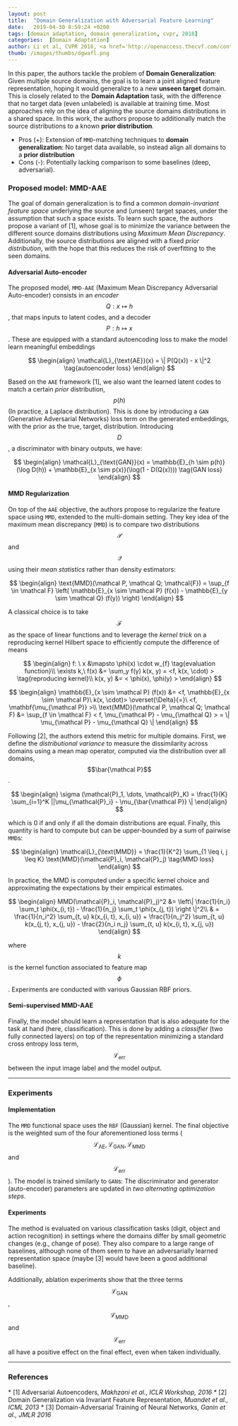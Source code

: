 ```yaml
---
layout: post
title:  "Domain Generalization with Adversarial Feature Learning"
date:   2019-04-30 8:59:24 +0200
tags: [domain adaptation, domain generalization, cvpr, 2018]
categories:  [Domain Adaptation]
author: Li et al, CVPR 2018, <a href='http://openaccess.thecvf.com/content_cvpr_2018/papers/Li_Domain_Generalization_With_CVPR_2018_paper.pdf' target='_blank'>[link]</a>
thumb: /images/thumbs/dgwafl.png
---
```



<div class="summary">
In this paper, the authors tackle the problem of <b>Domain Generalization</b>: Given multiple source domains, the goal is to learn a joint aligned feature representation, hoping it would generalize to a new <b>unseen target</b> domain. This is closely related to the <b>Domain Adaptation</b> task, with the difference that no target data (even unlabeled) is available at training time. Most approaches rely on the idea of aligning the source domains distributions in a shared space. In this work, the authors propose to additionally match the source distributions to a known <b>prior distribution</b>.
<ul>
<li><span class="procons">Pros (+):</span> Extension of <code>MMD</code>-matching techniques to <b>domain generalization</b>: No target data available, so instead align all domains to a <b>prior distribution</b></li>
<li><span class="procons">Cons (-):</span> Potentially lacking comparison to some baselines (deep, adversarial).</li>
</ul>
</div>


<h3 class="section proposed"> Proposed model: MMD-AAE</h3>

The goal of domain generalization is to find a common *domain-invariant feature space* underlying the source and (unseen) target spaces, under the assumption that such a space exists.
To learn such space, the authors propose a variant of <span class="citations">[1]</span>, whose goal is to minimize the variance between the different source domains distributions using *Maximum Mean Discrepancy*. Additionally, the source distributions are aligned with a fixed *prior distribution*, with the hope that this reduces the risk of overfitting to the seen domains.

#### Adversarial Auto-encoder
The proposed model, `MMD-AAE` (Maximum Mean Discrepancy Adversarial Auto-encoder) consists in an *encoder* $$Q: x \mapsto h$$, that maps inputs to latent codes, and a decoder $$P: h \mapsto x$$. These are equipped with a standard autoencoding loss to make the model learn meaningful embeddings

$$
\begin{align}
\mathcal{L}_{\text{AE}}(x) = \| P(Q(x)) - x \|^2 \tag{autoencoder loss}
\end{align}
$$

Based on the `AAE` framework <span class="citations">[1]</span>, we also want the learned latent codes to match a certain *prior* distribution, $$p(h)$$ (In practice, a Laplace distribution). This is done by introducing a `GAN` (Generative Adversarial Networks) loss term on the generated embeddings, with the prior as the true, target, distribution. Introducing $$D$$, a discriminator with binary outputs, we have:

$$
\begin{align}
\mathcal{L}_{\text{GAN}}(x) = \mathbb{E}_{h \sim p(h)}(\log D(h)) + \mathbb{E}_{x \sim p(x)}(\log(1 - D(Q(x)))) \tag{GAN loss}
\end{align}
$$

#### MMD Regularization
On top of the `AAE` objective, the authors propose to regularize the feature space using `MMD`, extended to the multi-domain setting. They key idea of the maximum mean discrepancy (`MMD`) is to compare two distributions $$\mathcal P$$ and $$\mathcal Q$$ using their *mean statistics* rather than density estimators:

$$
\begin{align}
\text{MMD}(\mathcal P, \mathcal Q; \mathcal{F}) = \sup_{f \in \mathcal F} \left( \mathbb{E}_{x \sim \mathcal P} (f(x)) - \mathbb{E}_{y \sim \mathcal Q} (f(y))  \right)
\end{align}
$$

A classical choice is to take $$\mathcal F$$ as the space of linear functions and to leverage the *kernel trick* on a reproducing kernel Hilbert space to efficiently compute the difference of means

$$
\begin{align}
f: \ x &\mapsto \phi(x) \cdot w_{f} \tag{evaluation function}\\
\exists k,\ f(x) &= \sum_y f(y) k(x, y) = <f, k(x, \cdot) > \tag{reproducing kernel}\\
k(x, y) &= < \phi(x), \phi(y) >
\end{align}
$$

$$
\begin{align}
\mathbb{E}_{x \sim \mathcal P} (f(x))  &= <f, \mathbb{E}_{x \sim \mathcal P}\ k(x, \cdot)> \overset{\Delta}{=}\ <f, \mathbf{\mu_{\mathcal P}} >\\
\text{MMD}(\mathcal P, \mathcal Q; \mathcal F) &= \sup_{f \in \mathcal F} < f, \mu_{\mathcal P} - \mu_{\mathcal Q} > = \| \mu_{\mathcal P} - \mu_{\mathcal Q} \|
\end{align}
$$


Following <span class="citations">[2]</span>, the authors extend this metric for multiple domains. First, we define the *distributional variance* to measure the dissimilarity across domains using a mean map operator, computed via the distribution over all domains, $$\bar{\mathcal P}$$.

$$
\begin{align}
\sigma (\mathcal{P}_1, \dots, \mathcal{P}_K) = \frac{1}{K} \sum_{i=1}^K ||\mu_{\mathcal{P}_i} - \mu_{\bar{\mathcal P}} \|
\end{align}
$$

which is 0 if and only if all the domain distributions are equal. Finally, this quantity is hard to compute but can be upper-bounded by a sum of pairwise `MMD`s:

$$
\begin{align} 
\mathcal{L}_{\text{MMD}}  = \frac{1}{K^2} \sum_{1 \leq i, j \leq K} \text{MMD}(\mathcal{P}_i, \mathcal{P}_j) \tag{MMD loss}
\end{align}
$$

In practice, the MMD is computed under a specific kernel choice and approximating the expectations by their empirical estimates.

$$
\begin{align}
MMD(\mathcal{P}_i, \mathcal{P}_j)^2 &= \left\| \frac{1}{n_i} \sum_t \phi(x_{i, t})  -  \frac{1}{n_j} \sum_t \phi(x_{j, t}) \right \|^2\\
& = \frac{1}{n_i^2} \sum_{t, u} k(x_{i, t}, x_{i, u}) + \frac{1}{n_j^2} \sum_{t, u} k(x_{j, t}, x_{j, u}) - \frac{2}{n_i n_j} \sum_{t, u} k(x_{i, t}, x_{j, u})
\end{align}
$$

where $$k$$ is the kernel function associated to feature map $$\phi$$. Experiments are conducted with various Gaussian RBF priors.

#### Semi-supervised MMD-AAE

Finally, the model should learn a representation that is also adequate for the task at hand (here, classification). This is done by adding a *classifier* (two fully connected layers) on top of the representation minimizing a standard cross entropy loss term, $$\mathcal{L}_{\text{err}}$$ between the input image label and the model output.

---


<h3 class="section experiments"> Experiments </h3>

#### Implementation

The `MMD` functional space uses the `RBF` (Gaussian) kernel.
The final objective is the weighted sum of the four aforementioned loss terms ($$\mathcal{L}_{\text{AE}}, \mathcal{L}_{\text{GAN}}, \mathcal{L}_{\text{MMD}}$$ and $$\mathcal{L}_{\text{err}}$$).
The model is trained similarly to `GAN`s: The discriminator and generator (auto-encoder) parameters are updated in *two alternating optimization steps*.

#### Experiments

The method is evaluated on various classification tasks (digit, object and action recognition) in settings where the domains differ by small geometric changes (e.g., change of pose). They also compare to a large range of baselines, although none of them seem to have an adversarially learned representation space (maybe <span class="citations">[3]</span> would have been a good additional baseline).

Additionally, ablation experiments show that the three terms $$\mathcal{L}_{\text{GAN}}$$, $$\mathcal{L}_{\text{MMD}}$$ and $$\mathcal{L}_{\text{err}}$$ all have a positive effect on the final effect, even when taken individually.



---

<h3 class="section references"> References </h3>
* <span class="citations">[1]</span> Adversarial Autoencoders, <i>Makhzani et al., ICLR Workshop, 2016</i>
* <span class="citations">[2]</span> Domain Generalization via Invariant Feature Representation, <i>Muandet et al., ICML 2013</i>
* <span class="citations">[3]</span> Domain-Adversarial Training of Neural Networks, <i>Ganin et al., JMLR 2016</i>
